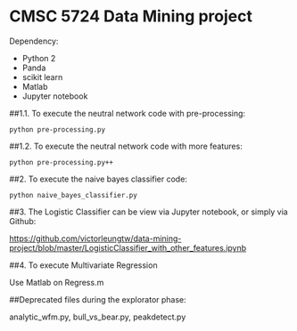 # CMSC 5724 Data Mining project

Dependency:
- Python 2
- Panda
- scikit learn
- Matlab
- Jupyter notebook

##1.1. To execute the neutral network code with pre-processing:

`python pre-processing.py`

##1.2. To execute the neutral network code with more features:

`python pre-processing.py++`

##2. To execute the naive bayes classifier code:

`python naive_bayes_classifier.py`

##3. The Logistic Classifier can be view via Jupyter notebook, or simply via Github:

https://github.com/victorleungtw/data-mining-project/blob/master/LogisticClassifier_with_other_features.ipynb

##4. To execute Multivariate Regression

Use Matlab on Regress.m

##Deprecated files during the explorator phase:

analytic_wfm.py, bull_vs_bear.py, peakdetect.py